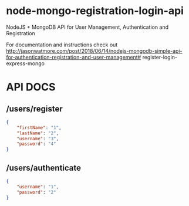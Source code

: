 # node-mongo-registration-login-api

NodeJS + MongoDB API for User Management, Authentication and Registration

For documentation and instructions check out http://jasonwatmore.com/post/2018/06/14/nodejs-mongodb-simple-api-for-authentication-registration-and-user-management# register-login-express-mongo


# API DOCS

## /users/register
```json
{
	"firstName": "1",
	"lastName": "2",
	"username": "3",
	"password": "4"
}
```
## /users/authenticate
```json
{
	"username": "1",
	"password": "2"
}
```
